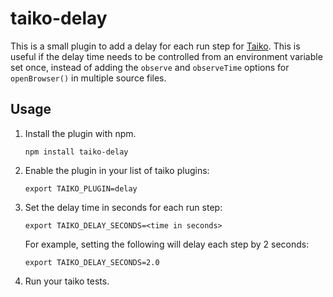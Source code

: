 # taiko-delay

This is a small plugin to add a delay for each run step for
[Taiko](https://taiko.dev/). This is useful if the delay time needs to be
controlled from an environment variable set once, instead of adding the
`observe` and `observeTime` options for `openBrowser()` in multiple source
files.

## Usage

1. Install the plugin with npm.
   ```
   npm install taiko-delay
   ```

2. Enable the plugin in your list of taiko plugins:
   ```
   export TAIKO_PLUGIN=delay
   ```
3. Set the delay time in seconds for each run step:
   ```
   export TAIKO_DELAY_SECONDS=<time in seconds>
   ```
   For example, setting the following will delay each step by 2 seconds:
   ```
   export TAIKO_DELAY_SECONDS=2.0
   ```

4. Run your taiko tests.
